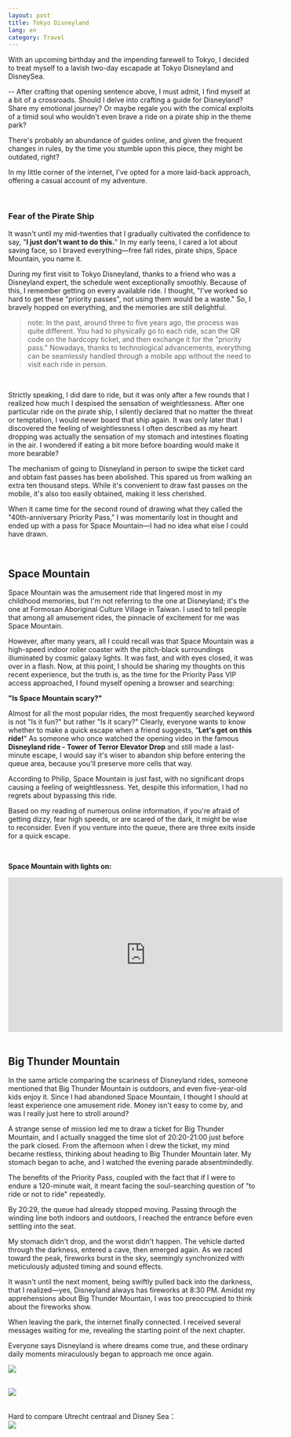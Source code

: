 ```yaml
---
layout: post
title: Tokyo Disneyland
lang: en
category: Travel
---
```


With an upcoming birthday and the impending farewell to Tokyo, I decided to treat myself to a lavish two-day escapade at Tokyo Disneyland and DisneySea.

-- After crafting that opening sentence above, I must admit, I find myself at a bit of a crossroads. Should I delve into crafting a guide for Disneyland? Share my emotional journey? Or maybe regale you with the comical exploits of a timid soul who wouldn't even brave a ride on a pirate ship in the theme park?

There's probably an abundance of guides online, and given the frequent changes in rules, by the time you stumble upon this piece, they might be outdated, right?

In my little corner of the internet, I've opted for a more laid-back approach, offering a casual account of my adventure.

<br/>

### Fear of the Pirate Ship

It wasn't until my mid-twenties that I gradually cultivated the confidence to say, "**I just don't want to do this.**" In my early teens, I cared a lot about saving face, so I braved everything—free fall rides, pirate ships, Space Mountain, you name it.

During my first visit to Tokyo Disneyland, thanks to a friend who was a Disneyland expert, the schedule went exceptionally smoothly. Because of this, I remember getting on every available ride. I thought, "I've worked so hard to get these "priority passes", not using them would be a waste." So, I bravely hopped on everything, and the memories are still delightful.

> note: In the past, around three to five years ago, the process was quite different. You had to physically go to each ride, scan the QR code on the hardcopy ticket, and then exchange it for the "priority pass." Nowadays, thanks to technological advancements, everything can be seamlessly handled through a mobile app without the need to visit each ride in person.

<br/>

Strictly speaking, I did dare to ride, but it was only after a few rounds that I realized how much I despised the sensation of weightlessness. After one particular ride on the pirate ship, I silently declared that no matter the threat or temptation, I would never board that ship again. It was only later that I discovered the feeling of weightlessness I often described as my heart dropping was actually the sensation of my stomach and intestines floating in the air. I wondered if eating a bit more before boarding would make it more bearable?

The mechanism of going to Disneyland in person to swipe the ticket card and obtain fast passes has been abolished. This spared us from walking an extra ten thousand steps. While it's convenient to draw fast passes on the mobile, it's also too easily obtained, making it less cherished.

When it came time for the second round of drawing what they called the "40th-anniversary Priority Pass," I was momentarily lost in thought and ended up with a pass for Space Mountain—I had no idea what else I could have drawn.

<br/>

## Space Mountain

Space Mountain was the amusement ride that lingered most in my childhood memories, but I'm not referring to the one at Disneyland; it's the one at Formosan Aboriginal Culture Village in Taiwan. I used to tell people that among all amusement rides, the pinnacle of excitement for me was Space Mountain.

However, after many years, all I could recall was that Space Mountain was a high-speed indoor roller coaster with the pitch-black surroundings illuminated by cosmic galaxy lights. It was fast, and with eyes closed, it was over in a flash. Now, at this point, I should be sharing my thoughts on this recent experience, but the truth is, as the time for the Priority Pass VIP access approached, I found myself opening a browser and searching:

**"Is Space Mountain scary?"**

Almost for all the most popular rides, the most frequently searched keyword is not "Is it fun?" but rather "Is it scary?" Clearly, everyone wants to know whether to make a quick escape when a friend suggests, "**Let's get on this ride!**" As someone who once watched the opening video in the famous **Disneyland ride - Tower of Terror Elevator Drop** and still made a last-minute escape, I would say it's wiser to abandon ship before entering the queue area, because you'll preserve more cells that way.

According to Philip, Space Mountain is just fast, with no significant drops causing a feeling of weightlessness. Yet, despite this information, I had no regrets about bypassing this ride.

Based on my reading of numerous online information, if you're afraid of getting dizzy, fear high speeds, or are scared of the dark, it might be wise to reconsider. Even if you venture into the queue, there are three exits inside for a quick escape.

<br/>

**Space Mountain with lights on:**

<div class="videowrapper">
<iframe width="560" height="315" src="https://www.youtube.com/embed/HLzq3NDCdvU?si=AoTbNU3FLarfwWKe" title="YouTube video player" frameborder="0" allow="accelerometer; autoplay; clipboard-write; encrypted-media; gyroscope; picture-in-picture; web-share" allowfullscreen></iframe>
</div>

<br/>

## Big Thunder Mountain


In the same article comparing the scariness of Disneyland rides, someone mentioned that Big Thunder Mountain is outdoors, and even five-year-old kids enjoy it. Since I had abandoned Space Mountain, I thought I should at least experience one amusement ride. Money isn't easy to come by, and was I really just here to stroll around?

A strange sense of mission led me to draw a ticket for Big Thunder Mountain, and I actually snagged the time slot of 20:20-21:00 just before the park closed. From the afternoon when I drew the ticket, my mind became restless, thinking about heading to Big Thunder Mountain later. My stomach began to ache, and I watched the evening parade absentmindedly.

The benefits of the Priority Pass, coupled with the fact that if I were to endure a 120-minute wait, it meant facing the soul-searching question of "to ride or not to ride" repeatedly.

By 20:29, the queue had already stopped moving. Passing through the winding line both indoors and outdoors, I reached the entrance before even settling into the seat.

My stomach didn't drop, and the worst didn't happen. The vehicle darted through the darkness, entered a cave, then emerged again. As we raced toward the peak, fireworks burst in the sky, seemingly synchronized with meticulously adjusted timing and sound effects.

It wasn't until the next moment, being swiftly pulled back into the darkness, that I realized—yes, Disneyland always has fireworks at 8:30 PM. Amidst my apprehensions about Big Thunder Mountain, I was too preoccupied to think about the fireworks show.

When leaving the park, the internet finally connected. I received several messages waiting for me, revealing the starting point of the next chapter.


Everyone says Disneyland is where dreams come true, and these ordinary daily moments miraculously began to approach me once again.





![](/assets/img/Tokyo/IMG_7620.JPG)<br/> <br/>

![](/assets/img/Tokyo/IMG_7621.JPG)<br/> <br/>

Hard to compare Utrecht centraal and Disney Sea：<br/>
![](/assets/img/Tokyo/IMG_7641.JPG)<br/> <br/>